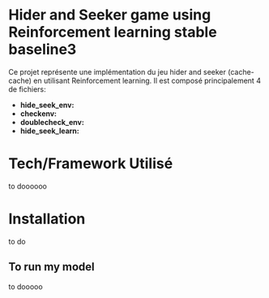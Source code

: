 # Hider and Seeker game using Reinforcement learning stable baseline3
Ce projet représente une implémentation du jeu hider and seeker (cache-cache) en utilisant Reinforcement learning. Il est composé principalement 4 de fichiers:
* **hide_seek_env:** 
* **checkenv:** 
* **doublecheck_env:** 
* **hide_seek_learn:** 
# Tech/Framework Utilisé
to doooooo
# Installation
to do 
## To run my model
to dooooo
